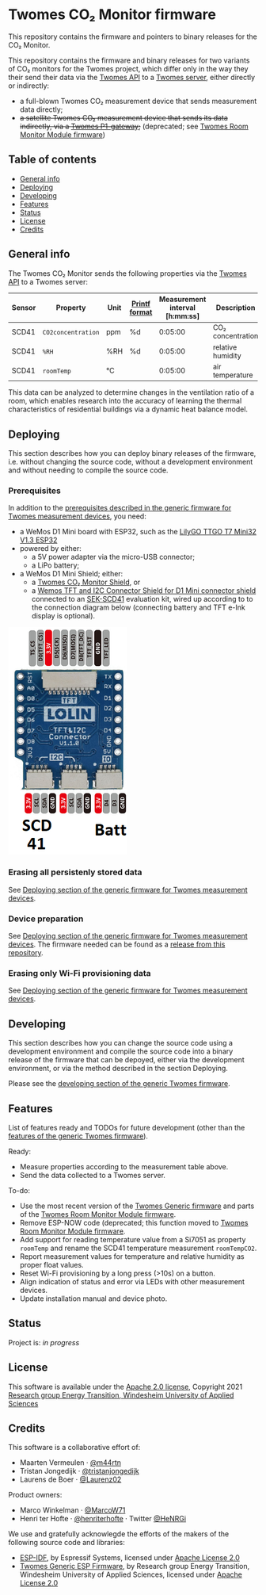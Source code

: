 # Twomes CO₂ Monitor firmware
This repository contains the firmware and pointers to binary releases for the CO₂ Monitor. 

This repository contains the firmware and binary releases for two variants of CO₂ monitors for the Twomes project, which differ only in the way they their send their data via the [Twomes API](https://github.com/energietransitie/twomes-backoffice-api) to a [Twomes server](https://github.com/energietransitie/twomes-backoffice-server), either directly or indirectly:
* a full-blown Twomes CO₂ measurement device that sends measurement data directly;
* ~~a satellite Twomes CO₂ measurement device that sends its data indirectly, via a [Twomes P1-gateway](https://github.com/energietransitie/twomes-p1-port-logger-gateway);~~ (deprecated; see [Twomes Room Monitor Module firmware](https://github.com/energietransitie/twomes-room-monitor-firmware))
 

## Table of contents
* [General info](#general-info)
* [Deploying](#deploying)
* [Developing](#developing) 
* [Features](#features)
* [Status](#status)
* [License](#license)
* [Credits](#credits)

## General info
The Twomes CO₂ Monitor sends the following properties via the [Twomes API](https://github.com/energietransitie/twomes-backoffice-api) to a Twomes server:

| Sensor | Property           | Unit | [Printf format](https://en.wikipedia.org/wiki/Printf_format_string) | Measurement interval \[h:mm:ss\] | Description                            |
|--------|--------------------|------|--------|-------------------|----------------------------------------|
| SCD41  | `CO2concentration` | ppm  | %d     | 0:05:00           | CO₂ concentration                      |
| SCD41  | `%RH`              | %RH  | %d     | 0:05:00           | relative humidity                      |
| SCD41  | `roomTemp`         | °C   |        | 0:05:00           | air temperature                        |

This data can be analyzed to determine changes in the ventilation ratio of a room, which enables research into the accuracy of learning the thermal characteristics of residential buildings via a dynamic heat balance model.

## Deploying
This section describes how you can deploy binary releases of the firmware, i.e. without changing the source code, without a development environment and without needing to compile the source code.
### Prerequisites
In addition to the [prerequisites described in the generic firmware for Twomes measurement devices](https://github.com/energietransitie/twomes-generic-esp-firmware#prerequisites), you need:
* a WeMos D1 Mini board with ESP32, such as the [LilyGO TTGO T7 Mini32 V1.3 ESP32](https://github.com/LilyGO/ESP32-MINI-32-V1.3)
* powered by either:
  * a 5V power adapter via the micro-USB connector;
  * a LiPo battery;
* a WeMos D1 Mini Shield; either:
  * a [Twomes CO₂ Monitor Shield](https://github.com/energietransitie/twomes-co2-monitor-hardware), or
  * a [Wemos TFT and I2C Connector Shield for D1 Mini connector shield](https://www.tinytronics.nl/shop/en/platforms/wemos-lolin/shields/wemos-tft-and-i2c-connector-shield-for-d1-mini) connected to an [SEK-SCD41](https://www.sensirion.com/en/environmental-sensors/evaluation-kit-sek-environmental-sensing/evaluation-kit-sek-scd41/) evaluation kit, wired up according to to the connection diagram below (connecting battery and TFT e-Ink display is optional).

![connect the SCD42 development board connector to the leftmost I²C socket](./SCD41_shield_connect.png)

### Erasing all persistenly stored data
See [Deploying section of the generic firmware for Twomes measurement devices](https://github.com/energietransitie/twomes-generic-esp-firmware#deploying).

### Device preparation
See [Deploying section of the generic firmware for Twomes measurement devices](https://github.com/energietransitie/twomes-generic-esp-firmware#deploying).
The firmware needed can be found as a [release from this repository](https://github.com/energietransitie/twomes-co_2-sensor/releases).

### Erasing only Wi-Fi provisioning data
See [Deploying section of the generic firmware for Twomes measurement devices](https://github.com/energietransitie/twomes-generic-esp-firmware#deploying).


## Developing
This section describes how you can change the source code using a development environment and compile the source code into a binary release of the firmware that can be depoyed, either via the development environment, or via the method described in the section Deploying.

Please see the [developing section of the generic Twomes firmware](https://github.com/energietransitie/twomes-generic-esp-firmware#developing).

## Features
List of features ready and TODOs for future development (other than the [features of the generic Twomes firmware](https://github.com/energietransitie/twomes-generic-esp-firmware#features)). 

Ready:
* Measure properties according to the measurement table above. 
* Send the data collected to a Twomes server.

To-do:
* Use the most recent version of the [Twomes Generic firmware](https://github.com/energietransitie/twomes-generic-esp-firmware) and parts of the [Twomes Room Monitor Module firmware](https://github.com/energietransitie/twomes-room-monitor-firmware).
* Remove ESP-NOW code (deprecated; this function moved to [Twomes Room Monitor Module firmware](https://github.com/energietransitie/twomes-room-monitor-firmware).
* Add support for reading temperature value from a Si7051 as property `roomTemp` and rename the SCD41 temperature measurement `roomTempCO2`.
* Report measurement values for temperature and relative humidity as proper float values.
* Reset Wi-Fi provisioning by a long press (>10s) on a button. 
* Align indication of status and error via LEDs with other measurement devices.
* Update installation manual and device photo.

## Status
Project is: _in progress_

## License
This software is available under the [Apache 2.0 license](./LICENSE), Copyright 2021 [Research group Energy Transition, Windesheim University of Applied Sciences](https://windesheim.nl/energietransitie) 

## Credits
This software is a collaborative effort of:
* Maarten Vermeulen · [@m44rtn](https://github.com/m44rtn)
* Tristan Jongedijk · [@tristanjongedijk](https://github.com/tristanjongedijk)
* Laurens de Boer · [@Laurenz02](https://github.com/Laurenz02)

Product owners:
* Marco Winkelman · [@MarcoW71](https://github.com/MarcoW71)
* Henri ter Hofte · [@henriterhofte](https://github.com/henriterhofte) · Twitter [@HeNRGi](https://twitter.com/HeNRGi)

We use and gratefully acknowlegde the efforts of the makers of the following source code and libraries:
* [ESP-IDF](https://github.com/espressif/esp-idf), by Espressif Systems, licensed under [Apache License 2.0](https://github.com/espressif/esp-idf/blob/9d34a1cd42f6f63b3c699c3fe8ec7216dd56f36a/LICENSE)
* [Twomes Generic ESP Firmware](https://github.com/energietransitie/twomes-generic-esp-firmware), by Research group Energy Transition, Windesheim University of Applied Sciences, licensed under [Apache License 2.0](https://github.com/energietransitie/twomes-generic-esp-firmware/blob/b17f346d78ac7dde6f2dff6b5e7639e98d55c348/LICENSE.md)
